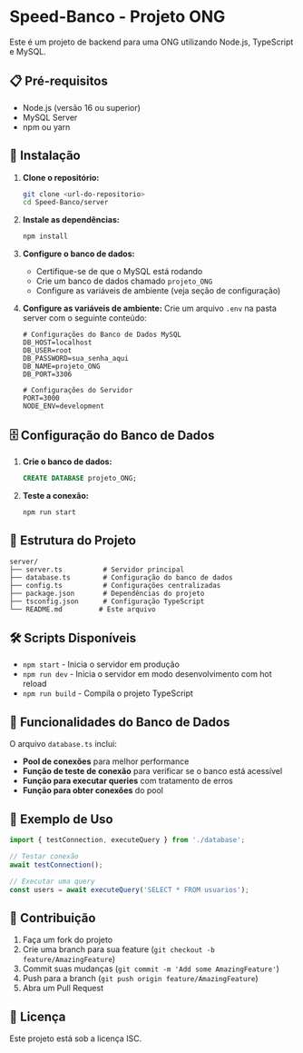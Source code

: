 # Speed-Banco - Projeto ONG

Este é um projeto de backend para uma ONG utilizando Node.js, TypeScript e MySQL.

## 📋 Pré-requisitos

- Node.js (versão 16 ou superior)
- MySQL Server
- npm ou yarn

## 🚀 Instalação

1. **Clone o repositório:**
   ```bash
   git clone <url-do-repositorio>
   cd Speed-Banco/server
   ```

2. **Instale as dependências:**
   ```bash
   npm install
   ```

3. **Configure o banco de dados:**
   - Certifique-se de que o MySQL está rodando
   - Crie um banco de dados chamado `projeto_ONG`
   - Configure as variáveis de ambiente (veja seção de configuração)

4. **Configure as variáveis de ambiente:**
   Crie um arquivo `.env` na pasta server com o seguinte conteúdo:
   ```env
   # Configurações do Banco de Dados MySQL
   DB_HOST=localhost
   DB_USER=root
   DB_PASSWORD=sua_senha_aqui
   DB_NAME=projeto_ONG
   DB_PORT=3306

   # Configurações do Servidor
   PORT=3000
   NODE_ENV=development
   ```

## 🗄️ Configuração do Banco de Dados

1. **Crie o banco de dados:**
   ```sql
   CREATE DATABASE projeto_ONG;
   ```

2. **Teste a conexão:**
   ```bash
   npm run start
   ```

## 📁 Estrutura do Projeto

```
server/
├── server.ts          # Servidor principal
├── database.ts        # Configuração do banco de dados
├── config.ts          # Configurações centralizadas
├── package.json       # Dependências do projeto
├── tsconfig.json      # Configuração TypeScript
└── README.md         # Este arquivo
```

## 🛠️ Scripts Disponíveis

- `npm start` - Inicia o servidor em produção
- `npm run dev` - Inicia o servidor em modo desenvolvimento com hot reload
- `npm run build` - Compila o projeto TypeScript

## 🔧 Funcionalidades do Banco de Dados

O arquivo `database.ts` inclui:

- **Pool de conexões** para melhor performance
- **Função de teste de conexão** para verificar se o banco está acessível
- **Função para executar queries** com tratamento de erros
- **Função para obter conexões** do pool

## 📝 Exemplo de Uso

```typescript
import { testConnection, executeQuery } from './database';

// Testar conexão
await testConnection();

// Executar uma query
const users = await executeQuery('SELECT * FROM usuarios');
```

## 🤝 Contribuição

1. Faça um fork do projeto
2. Crie uma branch para sua feature (`git checkout -b feature/AmazingFeature`)
3. Commit suas mudanças (`git commit -m 'Add some AmazingFeature'`)
4. Push para a branch (`git push origin feature/AmazingFeature`)
5. Abra um Pull Request

## 📄 Licença

Este projeto está sob a licença ISC. 